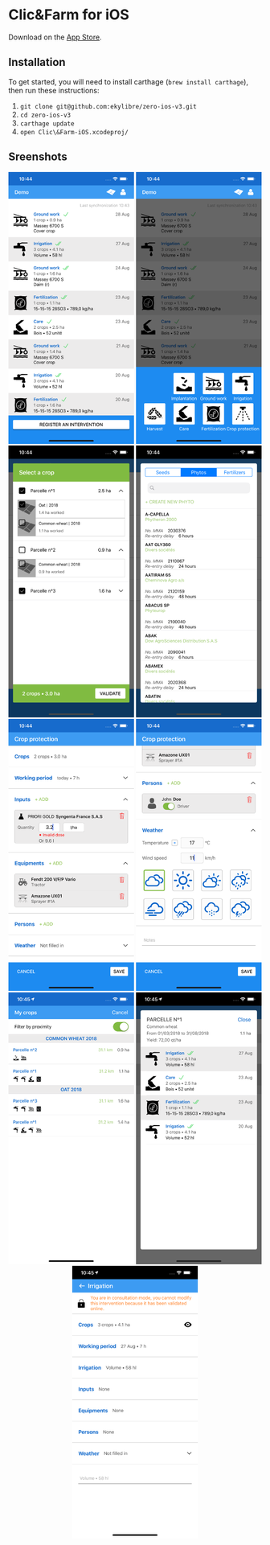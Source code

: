 # Clic&Farm for iOS

Download on the [App Store](https://itunes.apple.com/us/app/clic-farm/id1445541915).

## Installation

To get started, you will need to install carthage (`brew install carthage`), then run these instructions:

1. `git clone git@github.com:ekylibre/zero-ios-v3.git`
2. `cd zero-ios-v3`
3. `carthage update`
4. `open Clic\&Farm-iOS.xcodeproj/`

## Sreenshots

<p align="center">
  <img src="doc/screenshots/screenshot_1.png" width="250" />
  <img src="doc/screenshots/screenshot_2.png" width="250" />
  <img src="doc/screenshots/screenshot_3.png" width="250" />
  <img src="doc/screenshots/screenshot_4.png" width="250" />
  <img src="doc/screenshots/screenshot_5.png" width="250" />
  <img src="doc/screenshots/screenshot_6.png" width="250" />
  <img src="doc/screenshots/screenshot_7.png" width="250" />
  <img src="doc/screenshots/screenshot_8.png" width="250" />
  <img src="doc/screenshots/screenshot_9.png" width="250" />
</p>
